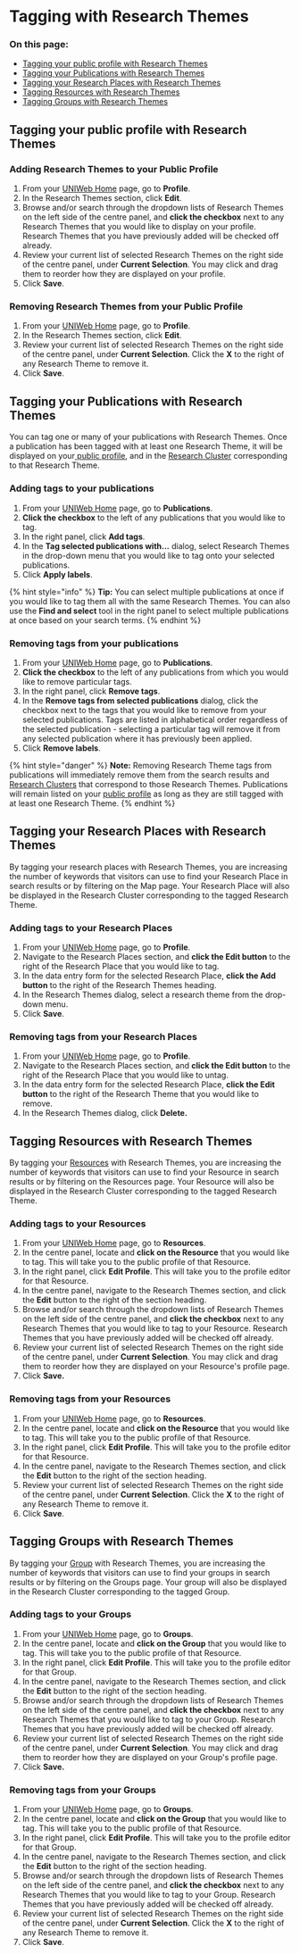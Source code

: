 # Tagging with Research Themes

### On this page:

* [Tagging your public profile with Research Themes](increasing-discoverability-with-research-themes.md#tagging-your-public-profile-with-research-themes)
* [Tagging your Publications with Research Themes](increasing-discoverability-with-research-themes.md#tagging-your-publications-with-research-themes)
* [Tagging your Research Places with Research Themes](increasing-discoverability-with-research-themes.md#tagging-your-research-places-with-research-themes)
* [Tagging Resources with Research Themes](increasing-discoverability-with-research-themes.md#tagging-resources-with-research-themes)
* [Tagging Groups with Research Themes](increasing-discoverability-with-research-themes.md#tagging-groups-with-research-themes)

## Tagging your public profile with Research Themes

### Adding Research Themes to your Public Profile

1. From your [UNIWeb Home](../../navigating-uniweb.md#the-home-page) page, go to **Profile**. 
2. In the Research Themes section, click **Edit**.
3. Browse and/or search through the dropdown lists of Research Themes on the left side of the centre panel, and **click the checkbox** next to any Research Themes that you would like to display on your profile. Research Themes that you have previously added will be checked off already.
4. Review your current list of selected Research Themes on the right side of the centre panel, under **Current Selection**. You may click and drag them to reorder how they are displayed on your profile. 
5. Click **Save**.

### Removing Research Themes from your Public Profile

1. From your [UNIWeb Home](../../navigating-uniweb.md#the-home-page) page, go to **Profile**. 
2. In the Research Themes section, click **Edit**.
3. Review your current list of selected Research Themes on the right side of the centre panel, under **Current Selection**. Click the **X** to the right of any Research Theme to remove it. 
4. Click **Save**.

## Tagging your Publications with Research Themes

You can tag one or many of your publications with Research Themes. Once a publication has been tagged with at least one Research Theme, it will be displayed on your[ public profile](../filling-out-your-public-profile.md), and in the [Research Cluster]() corresponding to that Research Theme. 

### Adding tags to your publications

1. From your [UNIWeb Home](../../navigating-uniweb.md#the-home-page) page, go to **Publications**. 
2. **Click the checkbox** to the left of any publications that you would like to tag.
3. In the right panel, click **Add tags**.
4. In the **Tag selected publications with...** dialog, select Research Themes in the drop-down menu that you would like to tag onto your selected publications.
5. Click **Apply labels**.

{% hint style="info" %}
**Tip:** You can select multiple publications at once if you would like to tag them all with the same Research Themes. You can also use the **Find and select** tool in the right panel to select multiple publications at once based on your search terms.
{% endhint %}

### Removing tags from your publications

1. From your [UNIWeb Home](../../navigating-uniweb.md#the-home-page) page, go to **Publications**. 
2. **Click the checkbox** to the left of any publications from which you would like to remove particular tags.
3. In the right panel, click **Remove tags**.
4. In the **Remove tags from selected publications** dialog, click the checkbox next to the tags that you would like to remove from your selected publications. Tags are listed in alphabetical order regardless of the selected publication - selecting a particular tag will remove it from any selected publication where it has previously been applied.
5. Click **Remove labels**.

{% hint style="danger" %}
**Note:** Removing Research Theme tags from publications will immediately remove them from the search results and [Research Clusters]() that correspond to those Research Themes. Publications will remain listed on your [public profile](../filling-out-your-public-profile.md) as long as they are still tagged with at least one Research Theme.
{% endhint %}

## Tagging your Research Places with Research Themes

By tagging your research places with Research Themes, you are increasing the number of keywords that visitors can use to find your Research Place in search results or by filtering on the Map page. Your Research Place will also be displayed in the Research Cluster corresponding to the tagged Research Theme.

### Adding tags to your Research Places

1. From your [UNIWeb Home](../../navigating-uniweb.md#the-home-page) page, go to **Profile**. 
2. Navigate to the Research Places section, and **click the Edit button** to the right of the Research Place that you would like to tag.
3. In the data entry form for the selected Research Place, **click the Add button** to the right of the Research Themes heading.
4. In the Research Themes dialog, select a research theme from the drop-down menu.
5. Click **Save**.

### Removing tags from your Research Places

1. From your [UNIWeb Home](../../navigating-uniweb.md#the-home-page) page, go to **Profile**. 
2. Navigate to the Research Places section, and **click the Edit button** to the right of the Research Place that you would like to untag.
3. In the data entry form for the selected Research Place, **click the Edit button** to the right of the Research Theme that you would like to remove.
4. In the Research Themes dialog, click **Delete.**

## Tagging Resources with Research Themes

By tagging your [Resources](../equipment-profiles-resources/) with Research Themes, you are increasing the number of keywords that visitors can use to find your Resource in search results or by filtering on the Resources page. Your Resource will also be displayed in the Research Cluster corresponding to the tagged Research Theme.

### Adding tags to your Resources

1. From your [UNIWeb Home](../../navigating-uniweb.md#the-home-page) page, go to **Resources**.
2. In the centre panel, locate and **click on the Resource** that you would like to tag. This will take you to the public profile of that Resource.
3. In the right panel, click **Edit Profile**. This will take you to the profile editor for that Resource.
4. In the centre panel, navigate to the Research Themes section, and click the **Edit** button to the right of the section heading.
5. Browse and/or search through the dropdown lists of Research Themes on the left side of the centre panel, and **click the checkbox** next to any Research Themes that you would like to tag to your Resource. Research Themes that you have previously added will be checked off already.
6. Review your current list of selected Research Themes on the right side of the centre panel, under **Current Selection**. You may click and drag them to reorder how they are displayed on your Resource's profile page. 
7. Click **Save.**

### **Removing tags from your Resources**

1. From your [UNIWeb Home](../../navigating-uniweb.md#the-home-page) page, go to **Resources**.
2. In the centre panel, locate and **click on the Resource** that you would like to tag. This will take you to the public profile of that Resource.
3. In the right panel, click **Edit Profile**. This will take you to the profile editor for that Resource.
4. In the centre panel, navigate to the Research Themes section, and click the **Edit** button to the right of the section heading.
5. Review your current list of selected Research Themes on the right side of the centre panel, under **Current Selection**. Click the **X** to the right of any Research Theme to remove it. 
6. Click **Save**.

## Tagging Groups with Research Themes

By tagging your [Group](../groups-1.md) with Research Themes, you are increasing the number of keywords that visitors can use to find your groups in search results or by filtering on the Groups page. Your group will also be displayed in the Research Cluster corresponding to the tagged Group.

### Adding tags to your Groups

1. From your [UNIWeb Home](../../navigating-uniweb.md#the-home-page) page, go to **Groups**.
2. In the centre panel, locate and **click on the Group** that you would like to tag. This will take you to the public profile of that Resource.
3. In the right panel, click **Edit Profile**. This will take you to the profile editor for that Group.
4. In the centre panel, navigate to the Research Themes section, and click the **Edit** button to the right of the section heading.
5. Browse and/or search through the dropdown lists of Research Themes on the left side of the centre panel, and **click the checkbox** next to any Research Themes that you would like to tag to your Group. Research Themes that you have previously added will be checked off already.
6. Review your current list of selected Research Themes on the right side of the centre panel, under **Current Selection**. You may click and drag them to reorder how they are displayed on your Group's profile page. 
7. Click **Save.**

### Removing tags from your Groups

1. From your [UNIWeb Home](../../navigating-uniweb.md#the-home-page) page, go to **Groups**.
2. In the centre panel, locate and **click on the Group** that you would like to tag. This will take you to the public profile of that Resource.
3. In the right panel, click **Edit Profile**. This will take you to the profile editor for that Group.
4. In the centre panel, navigate to the Research Themes section, and click the **Edit** button to the right of the section heading.
5. Browse and/or search through the dropdown lists of Research Themes on the left side of the centre panel, and **click the checkbox** next to any Research Themes that you would like to tag to your Group. Research Themes that you have previously added will be checked off already.
6. Review your current list of selected Research Themes on the right side of the centre panel, under **Current Selection**. Click the **X** to the right of any Research Theme to remove it. 
7. Click **Save**.

